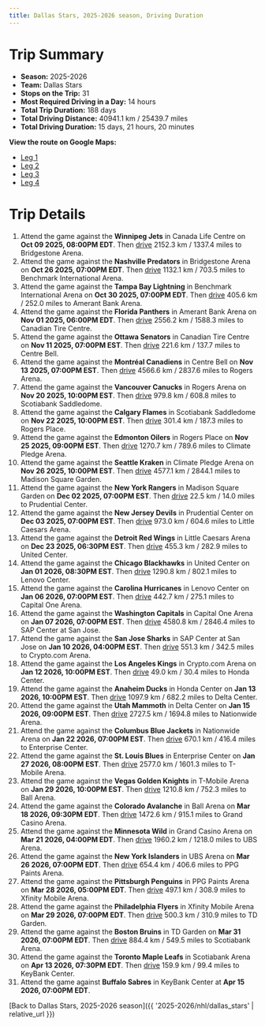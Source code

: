 ```yaml
---
title: Dallas Stars, 2025-2026 season, Driving Duration
---
```


# Trip Summary
- **Season:** 2025-2026
- **Team:** Dallas Stars
- **Stops on the Trip:** 31
- **Most Required Driving in a Day:** 14 hours
- **Total Trip Duration:** 188 days
- **Total Driving Distance:** 40941.1 km / 25439.7 miles
- **Total Driving Duration:** 15 days, 21 hours, 20 minutes

**View the route on Google Maps:**
- [Leg 1](https://www.google.com/maps/dir/Canada+Life+Centre+Winnipeg/Bridgestone+Arena+Nashville/Benchmark+International+Arena+Tampa+Bay/Amerant+Bank+Arena+Florida/Canadian+Tire+Centre+Ottawa/Centre+Bell+Montréal/Rogers+Arena+Vancouver/Scotiabank+Saddledome+Calgary/Rogers+Place+Edmonton/Climate+Pledge+Arena+Seattle)
- [Leg 2](https://www.google.com/maps/dir/Climate+Pledge+Arena+Seattle/Madison+Square+Garden+New+York/Prudential+Center+New+Jersey/Little+Caesars+Arena+Detroit/United+Center+Chicago/Lenovo+Center+Carolina/Capital+One+Arena+Washington/SAP+Center+at+San+Jose+San+Jose/Crypto.com+Arena+Los+Angeles/Honda+Center+Anaheim)
- [Leg 3](https://www.google.com/maps/dir/Honda+Center+Anaheim/Delta+Center+Utah/Nationwide+Arena+Columbus/Enterprise+Center+St.+Louis/T-Mobile+Arena+Vegas/Ball+Arena+Colorado/Grand+Casino+Arena+Minnesota/UBS+Arena+New+York/PPG+Paints+Arena+Pittsburgh/Xfinity+Mobile+Arena+Philadelphia)
- [Leg 4](https://www.google.com/maps/dir/Xfinity+Mobile+Arena+Philadelphia/TD+Garden+Boston/Scotiabank+Arena+Toronto/KeyBank+Center+Buffalo)

# Trip Details
1. Attend the game against the **Winnipeg Jets** in Canada Life Centre on **Oct 09 2025, 08:00PM EDT**. Then [drive](https://www.google.com/maps/dir/Canada+Life+Centre+Winnipeg/Bridgestone+Arena+Nashville) 2152.3 km / 1337.4 miles to Bridgestone Arena.
2. Attend the game against the **Nashville Predators** in Bridgestone Arena on **Oct 26 2025, 07:00PM EDT**. Then [drive](https://www.google.com/maps/dir/Bridgestone+Arena+Nashville/Benchmark+International+Arena+Tampa+Bay) 1132.1 km / 703.5 miles to Benchmark International Arena.
3. Attend the game against the **Tampa Bay Lightning** in Benchmark International Arena on **Oct 30 2025, 07:00PM EDT**. Then [drive](https://www.google.com/maps/dir/Benchmark+International+Arena+Tampa+Bay/Amerant+Bank+Arena+Florida) 405.6 km / 252.0 miles to Amerant Bank Arena.
4. Attend the game against the **Florida Panthers** in Amerant Bank Arena on **Nov 01 2025, 06:00PM EDT**. Then [drive](https://www.google.com/maps/dir/Amerant+Bank+Arena+Florida/Canadian+Tire+Centre+Ottawa) 2556.2 km / 1588.3 miles to Canadian Tire Centre.
5. Attend the game against the **Ottawa Senators** in Canadian Tire Centre on **Nov 11 2025, 07:00PM EST**. Then [drive](https://www.google.com/maps/dir/Canadian+Tire+Centre+Ottawa/Centre+Bell+Montréal) 221.6 km / 137.7 miles to Centre Bell.
6. Attend the game against the **Montréal Canadiens** in Centre Bell on **Nov 13 2025, 07:00PM EST**. Then [drive](https://www.google.com/maps/dir/Centre+Bell+Montréal/Rogers+Arena+Vancouver) 4566.6 km / 2837.6 miles to Rogers Arena.
7. Attend the game against the **Vancouver Canucks** in Rogers Arena on **Nov 20 2025, 10:00PM EST**. Then [drive](https://www.google.com/maps/dir/Rogers+Arena+Vancouver/Scotiabank+Saddledome+Calgary) 979.8 km / 608.8 miles to Scotiabank Saddledome.
8. Attend the game against the **Calgary Flames** in Scotiabank Saddledome on **Nov 22 2025, 10:00PM EST**. Then [drive](https://www.google.com/maps/dir/Scotiabank+Saddledome+Calgary/Rogers+Place+Edmonton) 301.4 km / 187.3 miles to Rogers Place.
9. Attend the game against the **Edmonton Oilers** in Rogers Place on **Nov 25 2025, 09:00PM EST**. Then [drive](https://www.google.com/maps/dir/Rogers+Place+Edmonton/Climate+Pledge+Arena+Seattle) 1270.7 km / 789.6 miles to Climate Pledge Arena.
10. Attend the game against the **Seattle Kraken** in Climate Pledge Arena on **Nov 26 2025, 10:00PM EST**. Then [drive](https://www.google.com/maps/dir/Climate+Pledge+Arena+Seattle/Madison+Square+Garden+New+York) 4577.1 km / 2844.1 miles to Madison Square Garden.
11. Attend the game against the **New York Rangers** in Madison Square Garden on **Dec 02 2025, 07:00PM EST**. Then [drive](https://www.google.com/maps/dir/Madison+Square+Garden+New+York/Prudential+Center+New+Jersey) 22.5 km / 14.0 miles to Prudential Center.
12. Attend the game against the **New Jersey Devils** in Prudential Center on **Dec 03 2025, 07:00PM EST**. Then [drive](https://www.google.com/maps/dir/Prudential+Center+New+Jersey/Little+Caesars+Arena+Detroit) 973.0 km / 604.6 miles to Little Caesars Arena.
13. Attend the game against the **Detroit Red Wings** in Little Caesars Arena on **Dec 23 2025, 06:30PM EST**. Then [drive](https://www.google.com/maps/dir/Little+Caesars+Arena+Detroit/United+Center+Chicago) 455.3 km / 282.9 miles to United Center.
14. Attend the game against the **Chicago Blackhawks** in United Center on **Jan 01 2026, 08:30PM EST**. Then [drive](https://www.google.com/maps/dir/United+Center+Chicago/Lenovo+Center+Carolina) 1290.8 km / 802.1 miles to Lenovo Center.
15. Attend the game against the **Carolina Hurricanes** in Lenovo Center on **Jan 06 2026, 07:00PM EST**. Then [drive](https://www.google.com/maps/dir/Lenovo+Center+Carolina/Capital+One+Arena+Washington) 442.7 km / 275.1 miles to Capital One Arena.
16. Attend the game against the **Washington Capitals** in Capital One Arena on **Jan 07 2026, 07:00PM EST**. Then [drive](https://www.google.com/maps/dir/Capital+One+Arena+Washington/SAP+Center+at+San+Jose+San+Jose) 4580.8 km / 2846.4 miles to SAP Center at San Jose.
17. Attend the game against the **San Jose Sharks** in SAP Center at San Jose on **Jan 10 2026, 04:00PM EST**. Then [drive](https://www.google.com/maps/dir/SAP+Center+at+San+Jose+San+Jose/Crypto.com+Arena+Los+Angeles) 551.3 km / 342.5 miles to Crypto.com Arena.
18. Attend the game against the **Los Angeles Kings** in Crypto.com Arena on **Jan 12 2026, 10:00PM EST**. Then [drive](https://www.google.com/maps/dir/Crypto.com+Arena+Los+Angeles/Honda+Center+Anaheim) 49.0 km / 30.4 miles to Honda Center.
19. Attend the game against the **Anaheim Ducks** in Honda Center on **Jan 13 2026, 10:00PM EST**. Then [drive](https://www.google.com/maps/dir/Honda+Center+Anaheim/Delta+Center+Utah) 1097.9 km / 682.2 miles to Delta Center.
20. Attend the game against the **Utah Mammoth** in Delta Center on **Jan 15 2026, 09:00PM EST**. Then [drive](https://www.google.com/maps/dir/Delta+Center+Utah/Nationwide+Arena+Columbus) 2727.5 km / 1694.8 miles to Nationwide Arena.
21. Attend the game against the **Columbus Blue Jackets** in Nationwide Arena on **Jan 22 2026, 07:00PM EST**. Then [drive](https://www.google.com/maps/dir/Nationwide+Arena+Columbus/Enterprise+Center+St.+Louis) 670.1 km / 416.4 miles to Enterprise Center.
22. Attend the game against the **St. Louis Blues** in Enterprise Center on **Jan 27 2026, 08:00PM EST**. Then [drive](https://www.google.com/maps/dir/Enterprise+Center+St.+Louis/T-Mobile+Arena+Vegas) 2577.0 km / 1601.3 miles to T-Mobile Arena.
23. Attend the game against the **Vegas Golden Knights** in T-Mobile Arena on **Jan 29 2026, 10:00PM EST**. Then [drive](https://www.google.com/maps/dir/T-Mobile+Arena+Vegas/Ball+Arena+Colorado) 1210.8 km / 752.3 miles to Ball Arena.
24. Attend the game against the **Colorado Avalanche** in Ball Arena on **Mar 18 2026, 09:30PM EDT**. Then [drive](https://www.google.com/maps/dir/Ball+Arena+Colorado/Grand+Casino+Arena+Minnesota) 1472.6 km / 915.1 miles to Grand Casino Arena.
25. Attend the game against the **Minnesota Wild** in Grand Casino Arena on **Mar 21 2026, 04:00PM EDT**. Then [drive](https://www.google.com/maps/dir/Grand+Casino+Arena+Minnesota/UBS+Arena+New+York) 1960.2 km / 1218.0 miles to UBS Arena.
26. Attend the game against the **New York Islanders** in UBS Arena on **Mar 26 2026, 07:00PM EDT**. Then [drive](https://www.google.com/maps/dir/UBS+Arena+New+York/PPG+Paints+Arena+Pittsburgh) 654.4 km / 406.6 miles to PPG Paints Arena.
27. Attend the game against the **Pittsburgh Penguins** in PPG Paints Arena on **Mar 28 2026, 05:00PM EDT**. Then [drive](https://www.google.com/maps/dir/PPG+Paints+Arena+Pittsburgh/Xfinity+Mobile+Arena+Philadelphia) 497.1 km / 308.9 miles to Xfinity Mobile Arena.
28. Attend the game against the **Philadelphia Flyers** in Xfinity Mobile Arena on **Mar 29 2026, 07:00PM EDT**. Then [drive](https://www.google.com/maps/dir/Xfinity+Mobile+Arena+Philadelphia/TD+Garden+Boston) 500.3 km / 310.9 miles to TD Garden.
29. Attend the game against the **Boston Bruins** in TD Garden on **Mar 31 2026, 07:00PM EDT**. Then [drive](https://www.google.com/maps/dir/TD+Garden+Boston/Scotiabank+Arena+Toronto) 884.4 km / 549.5 miles to Scotiabank Arena.
30. Attend the game against the **Toronto Maple Leafs** in Scotiabank Arena on **Apr 13 2026, 07:30PM EDT**. Then [drive](https://www.google.com/maps/dir/Scotiabank+Arena+Toronto/KeyBank+Center+Buffalo) 159.9 km / 99.4 miles to KeyBank Center.
31. Attend the game against **Buffalo Sabres** in KeyBank Center at **Apr 15 2026, 07:00PM EDT**.

[Back to Dallas Stars, 2025-2026 season]({{ '2025-2026/nhl/dallas_stars' | relative_url }})
